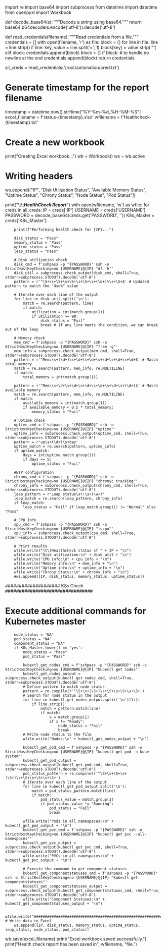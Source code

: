 import re
import base64
import subprocess
from datetime import datetime
from openpyxl import Workbook

def decode_base64(s):
    """Decode a string using base64."""
    return base64.b64decode(s.encode('utf-8')).decode('utf-8')

def read_credentials(filename):
    """Read credentials from a file."""
    credentials = []
    with open(filename, 'r') as file:
        block = {}
        for line in file:
            line = line.strip()
            if line:
                key, value = line.split('=', 1)
                block[key] = value.strip('\"')
            elif block:
                credentials.append(block)
                block = {}
        if block: # to handle no newline at the end
            credentials.append(block)
    return credentials

all_creds = read_credentials('/root/automation/cred.txt')

# Generate timestamp for the report filename
timestamp = datetime.now().strftime("%Y-%m-%d_%H-%M-%S")
excel_filename = f'status-{timestamp}.xlsx'
wfilename = f'Healthcheck-{timestamp}.txt'

# Create a new workbook
print("Creating Excel workbook...")
wb = Workbook()
ws = wb.active

# Writing headers
ws.append(["IP", "Disk Utilization Status", "Available Memory Status", "Uptime Status", "Chrony Status", "Node Status", "Pod Status"])

print("\t\t*****HealthCheck Report*****")
with open(wfilename, 'w') as wfile:
    for creds in all_creds:
        IP = creds['IP']
        USERNAME = creds['USERNAME']
        PASSWORD = decode_base64(creds.get('PASSWORD', ''))
        K8s_Master = creds['K8s_Master']
        
        print(f"Performing health check for {IP}...")
        
        disk_status = "Pass"
        memory_status = "Pass"
        uptime_status = "Pass"
        leap_status = "Pass"

        # Disk utilization check
        disk_cmd = f'sshpass -p "{PASSWORD}" ssh -o StrictHostKeyChecking=no {USERNAME}@{IP} "df -h"'
        disk_util = subprocess.check_output(disk_cmd, shell=True, stderr=subprocess.STDOUT).decode('utf-8')
        pattern = r'^\S+\s+\S+\s+\S+\s+\S+\s+(\d+)%\s+\S+$' # Updated pattern to match the "Use%" value

        # Iterate over each line of the output
        for line in disk_util.split('\n'):
            match = re.search(pattern, line)
            if match:
                utilization = int(match.group(1))
                if utilization >= 90:
                    disk_status = "Fail"
                    break # If any line meets the condition, we can break out of the loop

        # Memory check
        mem_cmd = f'sshpass -p "{PASSWORD}" ssh -o StrictHostKeyChecking=no {USERNAME}@{IP} "free -g"'
        mem_info = subprocess.check_output(mem_cmd, shell=True, stderr=subprocess.STDOUT).decode('utf-8')
        pattern = r'^Mem:\s+(\d+)\s+\d+\s+\d+\s+\d+\s+\d+\s+\d+$' # Match total memory
        match = re.search(pattern, mem_info, re.MULTILINE)
        if match:
            total_memory = int(match.group(1))

        pattern = r'^Mem:\s+\d+\s+\d+\s+\d+\s+\d+\s+\d+\s+(\d+)$' # Match available memory
        match = re.search(pattern, mem_info, re.MULTILINE)
        if match:
            available_memory = int(match.group(1))
            if available_memory < 0.5 * total_memory:
                memory_status = "Fail"

        # Uptime check
        uptime_cmd = f'sshpass -p "{PASSWORD}" ssh -o StrictHostKeyChecking=no {USERNAME}@{IP} "uptime"'
        uptime_info = subprocess.check_output(uptime_cmd, shell=True, stderr=subprocess.STDOUT).decode('utf-8')
        pattern = r'up\s+(\d+)\s+day'
        uptime_match = re.search(pattern, uptime_info)
        if uptime_match:
            days = int(uptime_match.group(1))
            if days <= 5:
                uptime_status = "Fail"

        #NTP configuration
        chrony_cmd = f'sshpass -p "{PASSWORD}" ssh -o StrictHostKeyChecking=no {USERNAME}@{IP} "chronyc tracking"'
        chrony_info = subprocess.check_output(chrony_cmd, shell=True, stderr=subprocess.STDOUT).decode('utf-8')
        leap_pattern = r'Leap status\s+:\s+(\w+)'
        leap_match = re.search(leap_pattern, chrony_info)
        if leap_match:
            leap_status = "Fail" if leap_match.group(1) != "Normal" else "Pass" 
    
        # CPU Info
        cpu_cmd = f'sshpass -p "{PASSWORD}" ssh -o StrictHostKeyChecking=no {USERNAME}@{IP} "lscpu"'
        cpu_info = subprocess.check_output(cpu_cmd, shell=True, stderr=subprocess.STDOUT).decode('utf-8')

        # Print results
        wfile.write("\t\tHealthcheck status of " + IP + "\n")
        wfile.write("Disk utilization:\n" + disk_util + "\n")
        wfile.write("CPU info:\n" + cpu_info + "\n")
        wfile.write("Memory info:\n" + mem_info + "\n")
        wfile.write("Uptime info:\n" + uptime_info + "\n")
        wfile.write("Chrony Status:\n" + chrony_info + "\n")
        #ws.append([IP, disk_status, memory_status, uptime_status])
#################### K8s Check ################################

# Execute additional commands for Kubernetes master
        node_status = "NA"
        pod_status = "NA"
        component_status = "NA"
        if K8s_Master.lower() == 'yes':
            node_status = "Pass"
            pod_status = "Pass"

            kubectl_get_nodes_cmd = f'sshpass -p "{PASSWORD}" ssh -o StrictHostKeyChecking=no {USERNAME}@{IP} "kubectl get nodes"'
            kubectl_get_nodes_output = subprocess.check_output(kubectl_get_nodes_cmd, shell=True, stderr=subprocess.STDOUT).decode('utf-8')
            # Define pattern to match node status
            pattern = re.compile(r'^\S+\s+(\S+)\s+\S+\s+\S+\s+\S+')
            # Search for node status in the output
            for line in kubectl_get_nodes_output.split('\n')[1:]:
                if line.strip():
                    match = pattern.match(line)
                    if match:
                        x = match.group(1)
                        if x != "Ready":
                            node_status = "Fail"
                            break
            # Write node status to the file
            wfile.write("Nodes:\n" + kubectl_get_nodes_output + "\n")

            kubectl_get_pod_cmd = f'sshpass -p "{PASSWORD}" ssh -o StrictHostKeyChecking=no {USERNAME}@{IP} "kubectl get pod -n kube-system"'
            kubectl_get_pod_output = subprocess.check_output(kubectl_get_pod_cmd, shell=True, stderr=subprocess.STDOUT).decode('utf-8')
            pod_status_pattern = re.compile(r'^\S+\s+\S+\s+(\S+)\s+\S+\s+\S+\s+\S+')
            # Iterate over each line of the output
            for line in kubectl_get_pod_output.split('\n'):
                match = pod_status_pattern.match(line)
                if match:
                    pod_status_value = match.group(1)
                    if pod_status_value != "Running":
                        pod_status = "Fail"
                        break
    
            wfile.write("Pods in all namespaces:\n" + kubectl_get_pod_output + "\n")
            kubectl_get_pvc_cmd = f'sshpass -p "{PASSWORD}" ssh -o StrictHostKeyChecking=no {USERNAME}@{IP} "kubectl get pvc --all-namespaces"'
            kubectl_get_pvc_output = subprocess.check_output(kubectl_get_pvc_cmd, shell=True, stderr=subprocess.STDOUT).decode('utf-8')
            wfile.write("PVCs in all namespaces:\n" + kubectl_get_pvc_output + "\n")

            # Execute the command to get component statuses
            kubectl_get_componentstatuses_cmd = f'sshpass -p "{PASSWORD}" ssh -o StrictHostKeyChecking=no {USERNAME}@{IP} "kubectl get componentstatuses"'
            kubectl_get_componentstatuses_output = subprocess.check_output(kubectl_get_componentstatuses_cmd, shell=True, stderr=subprocess.STDOUT).decode('utf-8')
            wfile.write("Component Statuses:\n" + kubectl_get_componentstatuses_output + "\n")

            wfile.write("##########################################################################################\n")
    # Write data to Excel
        ws.append([IP, disk_status, memory_status, uptime_status, leap_status, node_status, pod_status])

wb.save(excel_filename)
print("Excel workbook saved successfully.")
print("Health check report has been saved in", wfilename, "file.")

